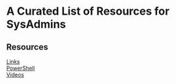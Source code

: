 # A Curated List of Resources for SysAdmins  
## Resources  
[Links](https://github.com/NgPecSysAdmin/NgPecSysAdmin/blob/master/resources/Links.md)  
[PowerShell](https://github.com/NgPecSysAdmin/NgPecSysAdmin/blob/master/resources/PowerShell.md)  
[Videos](https://github.com/NgPecSysAdmin/NgPecSysAdmin/blob/master/resources/Videos.md)  
